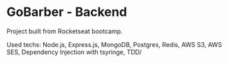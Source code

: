 # GoBarber - Backend
Project built from Rocketseat bootcamp.

Used techs: Node.js, Express.js, MongoDB, Postgres, Redis, AWS S3, AWS SES, Dependency Injection with tsyringe, TDD/
